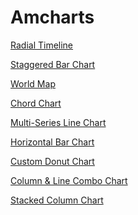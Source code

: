 # Amcharts
<a href="https://fitzpk.github.io/Repo-2/index.html">Radial Timeline</a>

<a href="https://fitzpk.github.io/Repo-2/admissionchart.html">Staggered Bar Chart</a>

<a href="https://fitzpk.github.io/Repo-2/intlmap.html">World Map</a>

<a href="https://fitzpk.github.io/Repo-2/courseconnect.html">Chord Chart</a>

<a href="https://fitzpk.github.io/Repo-2/demogs.html">Multi-Series Line Chart</a>

<a href="https://fitzpk.github.io/Repo-2/demogsDept.html">Horizontal Bar Chart</a>

<a href="https://fitzpk.github.io/Repo-2/funding.html">Custom Donut Chart</a>

<a href="https://fitzpk.github.io/Repo-2/combo.html">Column & Line Combo Chart</a>

<a href="https://fitzpk.github.io/Repo-2/combo.html">Stacked Column Chart</a>

